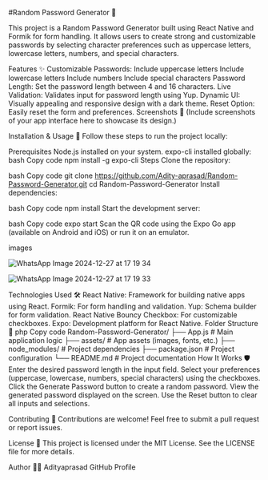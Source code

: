 #Random Password Generator 🔐

This project is a Random Password Generator built using React Native and Formik for form handling. It allows users to create strong and customizable passwords by selecting character preferences such as uppercase letters, lowercase letters, numbers, and special characters.

Features ✨
Customizable Passwords:
Include uppercase letters
Include lowercase letters
Include numbers
Include special characters
Password Length: Set the password length between 4 and 16 characters.
Live Validation: Validates input for password length using Yup.
Dynamic UI: Visually appealing and responsive design with a dark theme.
Reset Option: Easily reset the form and preferences.
Screenshots 📸
(Include screenshots of your app interface here to showcase its design.)

Installation & Usage 🚀
Follow these steps to run the project locally:

Prerequisites
Node.js installed on your system.
expo-cli installed globally:
bash
Copy code
npm install -g expo-cli
Steps
Clone the repository:

bash
Copy code
git clone https://github.com/Adity-aprasad/Random-Password-Generator.git
cd Random-Password-Generator
Install dependencies:

bash
Copy code
npm install
Start the development server:

bash
Copy code
expo start
Scan the QR code using the Expo Go app (available on Android and iOS) or run it on an emulator.




images



![WhatsApp Image 2024-12-27 at 17 19 34](https://github.com/user-attachments/assets/c9485a0d-5f9f-4eb9-b3ff-6412ce295802)


![WhatsApp Image 2024-12-27 at 17 19 33](https://github.com/user-attachments/assets/76a27412-d961-439a-aa37-540f9308d3c0)



Technologies Used 🛠️
React Native: Framework for building native apps using React.
Formik: For form handling and validation.
Yup: Schema builder for form validation.
React Native Bouncy Checkbox: For customizable checkboxes.
Expo: Development platform for React Native.
Folder Structure 📂
php
Copy code
Random-Password-Generator/
├── App.js            # Main application logic
├── assets/           # App assets (images, fonts, etc.)
├── node_modules/     # Project dependencies
├── package.json      # Project configuration
└── README.md         # Project documentation
How It Works 🛡️
Enter the desired password length in the input field.
Select your preferences (uppercase, lowercase, numbers, special characters) using the checkboxes.
Click the Generate Password button to create a random password.
View the generated password displayed on the screen.
Use the Reset button to clear all inputs and selections.

Contributing 🤝
Contributions are welcome! Feel free to submit a pull request or report issues.

License 📜
This project is licensed under the MIT License. See the LICENSE file for more details.

Author 👨‍💻
Adityaprasad
GitHub Profile
